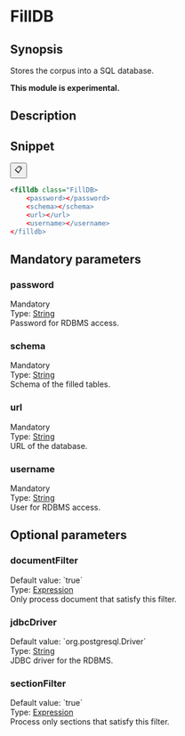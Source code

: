 <h1 class="module">FillDB</h1>

## Synopsis

Stores the corpus into a SQL database.

**This module is experimental.**

## Description



## Snippet



<button class="copy-code-button" title="Copy to clipboard" onclick="copy_code(this)">📋</button>
```xml
<filldb class="FillDB>
    <password></password>
    <schema></schema>
    <url></url>
    <username></username>
</filldb>
```

## Mandatory parameters

<h3 id="password" class="param">password</h3>

<div class="param-level param-level-mandatory">Mandatory
</div>
<div class="param-type">Type: <a href="../converter/java.lang.String" class="converter">String</a>
</div>
Password for RDBMS access.

<h3 id="schema" class="param">schema</h3>

<div class="param-level param-level-mandatory">Mandatory
</div>
<div class="param-type">Type: <a href="../converter/java.lang.String" class="converter">String</a>
</div>
Schema of the filled tables.

<h3 id="url" class="param">url</h3>

<div class="param-level param-level-mandatory">Mandatory
</div>
<div class="param-type">Type: <a href="../converter/java.lang.String" class="converter">String</a>
</div>
URL of the database.

<h3 id="username" class="param">username</h3>

<div class="param-level param-level-mandatory">Mandatory
</div>
<div class="param-type">Type: <a href="../converter/java.lang.String" class="converter">String</a>
</div>
User for RDBMS access.

## Optional parameters

<h3 id="documentFilter" class="param">documentFilter</h3>

<div class="param-level param-level-default-value">Default value: `true`
</div>
<div class="param-type">Type: <a href="../converter/fr.inra.maiage.bibliome.alvisnlp.core.corpus.expressions.Expression" class="converter">Expression</a>
</div>
Only process document that satisfy this filter.

<h3 id="jdbcDriver" class="param">jdbcDriver</h3>

<div class="param-level param-level-default-value">Default value: `org.postgresql.Driver`
</div>
<div class="param-type">Type: <a href="../converter/java.lang.String" class="converter">String</a>
</div>
JDBC driver for the RDBMS.

<h3 id="sectionFilter" class="param">sectionFilter</h3>

<div class="param-level param-level-default-value">Default value: `true`
</div>
<div class="param-type">Type: <a href="../converter/fr.inra.maiage.bibliome.alvisnlp.core.corpus.expressions.Expression" class="converter">Expression</a>
</div>
Process only sections that satisfy this filter.

